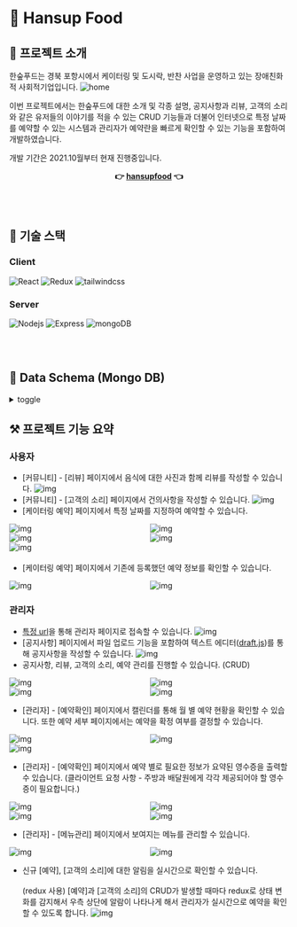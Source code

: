 # 🍱 Hansup Food

## 🎈 프로젝트 소개

한숲푸드는 경북 포항시에서 케이터링 및 도시락, 반찬 사업을 운영하고 있는 장애친화적 사회적기업입니다.
![home](https://user-images.githubusercontent.com/47960777/147586077-dd79d375-81d1-42e2-be27-710ac98468be.png)

이번 프로젝트에서는 한숲푸드에 대한 소개 및 각종 설명, 공지사항과 리뷰, 고객의 소리와 같은 유저들의 이야기를 적을 수 있는 CRUD 기능들과 더불어 인터넷으로 특정 날짜를 예약할 수 있는 시스템과 관리자가 예약란을 빠르게 확인할 수 있는 기능을 포함하여 개발하였습니다.

개발 기간은 2021.10월부터 현재 진행중입니다.

<div style="width:100%; display:flex; justify-content:center;">
   <b>👉 <a href="http://hansupfood.com">hansupfood</a> 👈</b>
</div>

<br></br>

## 🧱 기술 스택

### Client

<div>
<img alt="React" src ="https://img.shields.io/badge/React-61DAFB.svg?&style=for-the-badge&logo=React&logoColor=black"/>
<img alt="Redux" src ="https://img.shields.io/badge/Redux-764ABC.svg?&style=for-the-badge&logo=Redux&logoColor=black"/>
<img alt="tailwindcss" src ="https://img.shields.io/badge/tailwindcss-06B6D4.svg?&style=for-the-badge&logo=tailwindcss&logoColor=black"/>
</div>

### Server

<div>
<img alt="Nodejs" src ="https://img.shields.io/badge/Node.js-339933.svg?&style=for-the-badge&logo=Node.js&logoColor=black"/>
<img alt="Express" src ="https://img.shields.io/badge/Express-000000.svg?&style=for-the-badge&logo=Express&logoColor=white"/>
<img alt="mongoDB" src ="https://img.shields.io/badge/mongoDB-47A248.svg?&style=for-the-badge&logo=mongoDB&logoColor=white"/>
</div>

<br></br>

## 📰 Data Schema (Mongo DB)

<details>
<summary style="">toggle</summary>
<div markdown="1">

```
User {
  id : string,
  email : string,
  password : string
}
Review {
	content : (string),
	email : (string),
	response : (string),
	password : (string),
	imgList : [object],
}
Notice {
	title : (string),
	content : (string),
	fileList: [object],
	read : (Number)
}
Voice {
	status : (String : unread, read),
	title : (string),
	content : (string),
	name : (string),
	phone : (string),
	email : (string),
	isDeleted : (Boolean)
}
Order : {
	name : (string),
	phone : (string),
	count: (string),
	request : (string),
	date : (Date),
	delivery : (String : delivery, self),
	address : (string)
	mainMenu: (array),
	subMenu : (array),
	soup : (array),
	dessert : (array),
	payment : (string),
	cashReceipt : (Object) - {
		method : (type- personal, business, none)
		number : (string - phoneNumber or businessNumber),
	},
	payed : (Boolean),
	isDeleted : (Boolean)
}
Menu : {
	category: (String : restaurant, catering),
	type : (String : mainMenu, subMenu, soup, dessert),
	name : (string),
	price : (string),
	imgList : [object)]
	isDeleted : (Boolean)
}

```

</div>
</details>

##

## ⚒ 프로젝트 기능 요약

### **사용자**

- [커뮤니티] - [리뷰] 페이지에서 음식에 대한 사진과 함께 리뷰를 작성할 수 있습니다.
  ![img](https://user-images.githubusercontent.com/47960777/147586094-ae4e5c13-4e1e-4a86-9ea8-039cd69ad437.png)
- [커뮤니티] - [고객의 소리] 페이지에서 건의사항을 작성할 수 있습니다.
  ![img](https://user-images.githubusercontent.com/47960777/147586095-9d7cc31f-6493-4903-a79a-c00e6aee9831.png)
- [케이터링 예약] 페이지에서 특정 날짜를 지정하여 예약할 수 있습니다.
<div style="display:grid; grid-template-columns: 1fr 1fr; gap:4px;">
<div>
<img src="https://user-images.githubusercontent.com/47960777/147586085-b0e3b798-3c3a-4bce-8fa8-a9d022b1fc0f.png" alt="img">

</div>
<div>
<img src="https://user-images.githubusercontent.com/47960777/147586087-014281d6-dd95-48ce-81df-a8dad25f14b0.png" alt="img">
</div>
</div>
<div style="display:grid; grid-template-columns: 1fr 1fr; gap:4px;">
<div>
<img src="https://user-images.githubusercontent.com/47960777/147586088-880f7c7d-1166-4d07-8893-6f24f4701d98.png" alt="img">

</div>
<div>
<img src="https://user-images.githubusercontent.com/47960777/147586090-561604e7-b596-4be2-9cd3-b8aae9d28119.png" alt="img">
</div>
</div>
<div style="display:grid; grid-template-columns: 1fr; gap:4px;">
<div>
<img src="https://user-images.githubusercontent.com/47960777/147586091-3a9ff3cd-4fd6-4c77-80db-8fcbf4946f4c.png" alt="img">

</div>
<div>
</div>
</div>

- [케이터링 예약] 페이지에서 기존에 등록했던 예약 정보를 확인할 수 있습니다.

<div style="display:grid; grid-template-columns: 1fr 1fr; gap:4px;">
<div>
<img src="https://user-images.githubusercontent.com/47960777/147589379-6f90a948-a039-4d55-a0db-8d949af6e5e4.png" alt="img">

</div>
<div>
<img src="https://user-images.githubusercontent.com/47960777/147589382-2866c849-6457-4c62-8d09-df0683564443.png" alt="img">
</div>
</div>

### **관리자**

- [특정 url](http://hansupfood.com/admin)을 통해 관리자 페이지로 접속할 수 있습니다.
  ![img](https://user-images.githubusercontent.com/47960777/147586073-a8f918d3-6bc8-4849-9086-c75588c2b379.png)
- [공지사항] 페이지에서 파일 업로드 기능을 포함하여 텍스트 에디터([draft.js](https://draftjs.org/))를 통해 공지사항을 작성할 수 있습니다.
  ![img](https://user-images.githubusercontent.com/47960777/147586083-255506ee-60b8-406f-94ee-2c51d24d05b2.png)
- 공지사항, 리뷰, 고객의 소리, 예약 관리를 진행할 수 있습니다. (CRUD)
<div style="display:grid; grid-template-columns: 1fr 1fr; gap:4px;">
<div>
<img src="https://user-images.githubusercontent.com/47960777/147586083-255506ee-60b8-406f-94ee-2c51d24d05b2.png" alt="img">

</div>
<div>
<img src="https://user-images.githubusercontent.com/47960777/147592546-a9140a2c-2925-46f6-8b9f-28f1dd281c98.png" alt="img">
</div>
</div>
<div style="display:grid; grid-template-columns: 1fr 1fr; gap:4px;">
<div>
<img src="https://user-images.githubusercontent.com/47960777/147589378-43fe0ef6-3003-49dd-86fe-653668d95ab9.png" alt="img">

</div>
<div>
<img src="https://user-images.githubusercontent.com/47960777/147589375-9f0e99f5-7e4d-460f-9353-6b496d4b7d93.png" alt="img">
</div>
</div>

- [관리자] - [예약확인] 페이지에서 캘린더를 통해 월 별 예약 현황을 확인할 수 있습니다. 또한 예약 세부 페이지에서는 예약을 확정 여부를 결정할 수 있습니다.
<div style="display:grid; grid-template-columns: 1fr 1fr; gap:4px;">
<div>
<img src="https://user-images.githubusercontent.com/47960777/147591330-05731171-7ba3-454a-8674-1a55458dcf07.png" alt="img">

</div>
<div>
<img src="https://user-images.githubusercontent.com/47960777/147591331-49529542-467e-442f-8f5a-d7dcb1092ef0.png" alt="img">

</div>
</div>
<div style="display:grid; grid-template-columns: 1fr 1fr; gap:4px;">

<div>
<img src="https://user-images.githubusercontent.com/47960777/147591332-7c90622e-801f-4501-8207-411451de98d2.png" alt="img">
</div>
</div>
<div>
</div>
</div>

- [관리자] - [예약확인] 페이지에서 예약 별로 필요한 정보가 요약된 영수증을 출력할 수 있습니다. (클라이언트 요청 사항 - 주방과 배달원에게 각각 제공되어야 할 영수증이 필요합니다.)
<div style="display:grid; grid-template-columns: 1fr 1fr; gap:4px;">
<div>
<img src="https://user-images.githubusercontent.com/47960777/147591332-7c90622e-801f-4501-8207-411451de98d2.png" alt="img">

</div>
<div>
<img src="https://user-images.githubusercontent.com/47960777/147591324-e36a8eba-cf25-440f-a08f-2c6b49b0e632.png" alt="img">
</div>
</div>
<div style="display:grid; grid-template-columns: 1fr 1fr; gap:4px;">
<div>
<img src="https://user-images.githubusercontent.com/47960777/147591326-fdadc5b1-1676-4ebb-86c1-3dbc4c0bce1a.png" alt="img">

</div>
<div>
<img src="https://user-images.githubusercontent.com/47960777/147591328-ff2c7a68-4aa5-4700-922b-8ae68ddcf605.png" alt="img">
</div>
</div>

- [관리자] - [메뉴관리] 페이지에서 보여지는 메뉴를 관리할 수 있습니다.
<div style="display:grid; grid-template-columns: 1fr 1fr; gap:4px;">
<div>
<img src="https://user-images.githubusercontent.com/47960777/147589362-caea2a97-9bed-4bb9-99f9-5bfdcbe1ee0b.png" alt="img">

</div>
<div>
<img src="https://user-images.githubusercontent.com/47960777/147589370-8ea5084f-4a99-451e-b23b-8b15d56b0b5d.png" alt="img">
</div>
</div>

- 신규 [예약], [고객의 소리]에 대한 알림을 실시간으로 확인할 수 있습니다. <br></br>(redux 사용)
  [예약]과 [고객의 소리]의 CRUD가 발생할 때마다 redux로 상태 변화를 감지해서 우측 상단에 알람이 나타나게 해서 관리자가 실시간으로 예약을 확인할 수 있도록 합니다.
  ![img](https://user-images.githubusercontent.com/47960777/147589373-96e7158e-d5e1-4fad-aae4-a07a553dee41.png)
